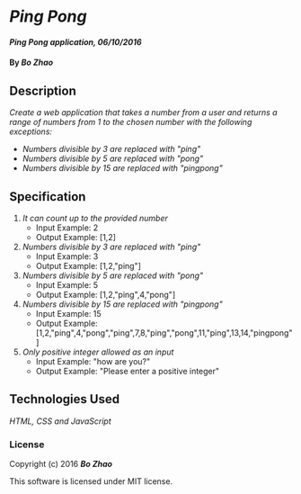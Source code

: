# _Ping Pong_

#### _Ping Pong application, 06/10/2016_

#### By _**Bo Zhao**_

## Description

_Create a web application that takes a number from a user and returns a range of numbers from 1 to the chosen number with the following exceptions:_

* _Numbers divisible by 3 are replaced with "ping"_
* _Numbers divisible by 5 are replaced with "pong"_
* _Numbers divisible by 15 are replaced with "pingpong"_

## Specification

1. _It can count up to the provided number_
    * Input Example: 2
    * Output Example: [1,2]
2. _Numbers divisible by 3 are replaced with "ping"_
    * Input Example: 3
    * Output Example: [1,2,"ping"]
3. _Numbers divisible by 5 are replaced with "pong"_
    * Input Example: 5
    * Output Example: [1,2,"ping",4,"pong"]
4. _Numbers divisible by 15 are replaced with "pingpong"_
    * Input Example: 15
    * Output Example: [1,2,"ping",4,"pong","ping",7,8,"ping","pong",11,"ping",13,14,"pingpong"]
5. _Only positive integer allowed as an input_
    * Input Example: "how are you?"
    * Output Example: "Please enter a positive integer"

## Technologies Used

_HTML, CSS and JavaScript_

### License

Copyright (c) 2016 **_Bo Zhao_**

This software is licensed under MIT license.
